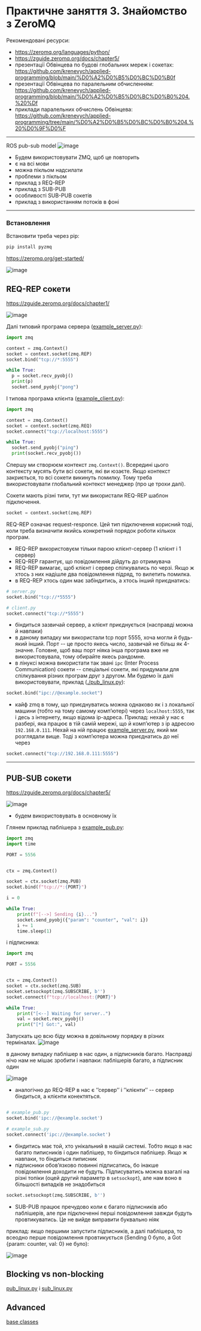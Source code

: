 
# Практичне заняття 3. Знайомство з ZeroMQ

Рекомендовані ресурси:
- https://zeromq.org/languages/python/
- https://zguide.zeromq.org/docs/chapter5/
- презентації Обвінцева по будові глобальних мереж і сокетах: https://github.com/krenevych/applied-programming/blob/main/%D0%A2%D0%B5%D0%BC%D0%B0f
- презентації Обвінцева по паралельним обчисленням: https://github.com/krenevych/applied-programming/blob/main/%D0%A2%D0%B5%D0%BC%D0%B0%204.%20%Df
- приклади паралельних обчислень Обвінцева: https://github.com/krenevych/applied-programming/tree/main/%D0%A2%D0%B5%D0%BC%D0%B0%204.%20%D0%9F%D0%F

---

ROS pub-sub model 
![image](../../assets/materials3/01-ros_nodes.png)

- Будем використовувати ZMQ, щоб це повторить
- є на всі мови
- можна пікльом надсилати
- проблеми з пікльом
- приклад з REQ-REP
- приклад з SUB-PUB
- особливості SUB-PUB сокетів
- приклад з використанням потоків в фоні


---

### Встановлення

Встановити треба через pip:
```bash
pip install pyzmq
```

https://zeromq.org/get-started/

![image](../../assets/materials3/02-zeromq.png)


## REQ-REP сокети

https://zguide.zeromq.org/docs/chapter1/

![image](../../assets/materials3/03-req_rep.png)

Далі типовий програма сервера ([example_server.py](./example_server.py)):

```python
import zmq

context = zmq.Context()
socket = context.socket(zmq.REP)
socket.bind("tcp://*:5555")

while True:
  p = socket.recv_pyobj()
  print(p)
  socket.send_pyobj("pong")
```


І типова програма клієнта ([example_client.py](./example_client.py)):

```python
import zmq

context = zmq.Context()
socket = context.socket(zmq.REQ)
socket.connect("tcp://localhost:5555")

while True:
  socket.send_pyobj("ping")
  print(socket.recv_pyobj())
```

Спершу ми створюєм контекст `zmq.Context()`. Всередині цього
контексту мусять бути всі сокети, які ви юзаєте. Якщо контекст
закриється, то всі сокети викинуть помилку. Тому треба використовувати
глобальний контекст менеджер (про це трохи далі).

Сокети мають різні типи, тут ми використали REQ-REP шаблон підключення.

```python
socket = context.socket(zmq.REP)
```

REQ-REP означає request-responce. Цей тип підключення
корисний тоді, коли треба визначити якийсь конкретний порядок
роботи кількох програм.

- REQ-REP використовуєм тільки парою клієнт-сервер (1 клієнт і 1 сервер)
- REQ-REP гарантує, що повідомлення дійдуть до отримувача
- REQ-REP вимагає, щоб клієнт і сервер спілкувались по черзі. Якщо ж
хтось з них надішле два повідомлення підряд, то вилетить помилка.
- в REQ-REP хтось один має забіндитись, а хтось інший приєднатись:
```python
# server.py
socket.bind("tcp://*5555")

# client.py
socket.connect("tcp://*5555")
```
- біндиться зазвичай сервер, а клієнт приєднується (насправді можна й навпаки)
- в даному випадку ми використали tcp порт 5555, хоча могли й будь-який інший.
Порт -- це просто якесь число, зазвичай не більш як 4-значне. Головне, щоб
ваш порт ніяка інша програма вже не використовувала, тому обирайте якесь рандомне.
- в лінуксі можна використати так звані `ipc` (Inter Process Communication) сокети --
спеціальні сокети, які придумали для спілкування різних програм друг з другом. Ми
будемо їх далі використовувати, приклад ([./pub_linux.py](./pub_linux.py)):
```python
socket.bind("ipc://@example.socket")
```
- кайф zmq в тому, що приєднуватись можна однаково як і з локальної машини
(тобто на тому самому компʼютері) через `localhost:5555`, так і десь з інтернету, якщо
відома ip-адреса. Приклад: нехай у нас є разбері, яка працює в тій самій
мережі, що й компʼютер з ip адресою `192.168.0.111`. Нехай на ній працює [example_server.py](./example_server.py),
який ми розглядали вище. Тоді з компʼютера можна приєднатись до неї через
```python
socket.connect("tcp://192.168.0.111:5555")
```

---

## PUB-SUB сокети

https://zguide.zeromq.org/docs/chapter5/

![image](../../assets/materials3/04-sub_pub_patt.png)

- будем використовувать в основному їх 

Глянем приклад паблішера з [example_pub.py](./example_pub.py):
```python
import zmq
import time

PORT = 5556


ctx = zmq.Context()

socket = ctx.socket(zmq.PUB)
socket.bind(f"tcp://*:{PORT}")

i = 0

while True:
    print(f"[-->] Sending {i}...")
    socket.send_pyobj({"param": "counter", "val": i})
    i += 1
    time.sleep(1)
```

і підписника: 

```python
import zmq

PORT = 5556


ctx = zmq.Context()
socket = ctx.socket(zmq.SUB)
socket.setsockopt(zmq.SUBSCRIBE, b'')
socket.connect(f"tcp://localhost:{PORT}")

while True:
    print("[<--] Waiting for server..")
    val = socket.recv_pyobj()
    print("[*] Got:", val)

```

Запускать цю всю біду можна в довільному порядку в різних терміналах.
![image](../../assets/materials3/05-example_run_in_terminal.png)

в даному випадку паблішер в нас один, а підписників багато. Насправді нічо нам не мішає зробити і навпаки: паблішерів багато, а підписник один 

![image](../../assets/materials3/06-many_pubs.png)

- аналогічно до REQ-REP в нас є ʼʼсерверʼʼ і ʼʼклієнтиʼʼ -- сервер біндиться, а клієнти конектяться. 
```python 

# example_pub.py
socket.bind('ipc://@example.socket')

# example_sub.py
socket.connect('ipc://@example.socket')
```
- біндитись має той, хто унікальний в нашій системі. Тобто якщо в нас багато пиписників і один паблішер, то біндиться паблішер. Якщо ж навпаки, то біндиться пиписник
- підписники обовʼязково повинні підписатись, бо інакше повідомлення доходити не будуть. Підписуватись можна взагалі на різні топіки (оцей другий параметр в `setsockopt`), але нам воно в більшості випадків не знадобиться  
```python
socket.setsockopt(zmq.SUBSCRIBE, b'')
```
- SUB-PUB працює пречудово коли є багато підписників або паблішерів, але при підключенні перші повідомлення завжди будуть провтикуватись. Це не вийде виправити буквально ніяк 

приклад: якщо першими запустити підписників, а далі паблішера, то всеодно перше повідомлення провтикується (Sending 0 було, а Got {param: counter, val: 0} не було): 

![image]('../../assets/materials3/07-example_no_messages.png')


## Blocking vs non-blocking 

[pub_linux.py](./pub_linux.py)  і  [sub_linux.py](./sub_linux.py)


## Advanced

[base classes](../../common/conc_base.py)
